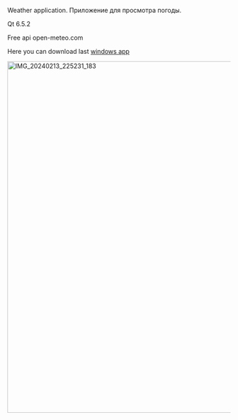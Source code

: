 Weather application.
Приложение для просмотра погоды. 

Qt 6.5.2

Free api open-meteo.com

Here you can download last [windows app](https://github.com/webboy96/weatherTwo/blob/main/delpoy.7z)

<img width="794" alt="IMG_20240213_225231_183" src="https://github.com/webboy96/weatherTwo/assets/20285403/725761a3-74eb-4b1d-965e-676d8043dab8">
